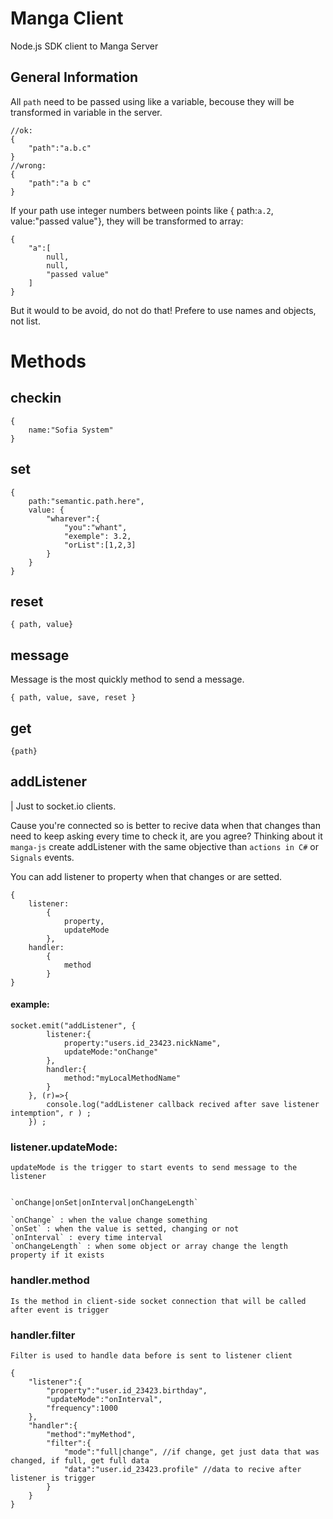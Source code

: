# Manga Client

Node.js SDK client to Manga Server

## General Information

All `path` need to be passed using like a variable, becouse they will be transformed in variable in the server.

```
//ok:
{
    "path":"a.b.c"
}
//wrong:
{
    "path":"a b c"
}
```

If your path use integer numbers between points like { path:`a.2`, value:"passed value"}, they will be transformed to array:

```
{
    "a":[
        null,
        null,
        "passed value"
    ]
}
```

But it would to be avoid, do not do that! Prefere to use names and objects, not list.

# Methods

## checkin

```
{
    name:"Sofia System"
}
```

## set

```
{
    path:"semantic.path.here",
    value: {
        "wharever":{
            "you":"whant",
            "exemple": 3.2,
            "orList":[1,2,3]
        }
    }
}
```

## reset

```
{ path, value}
```

## message

Message is the most quickly method to send a message.

```
{ path, value, save, reset }
```

## get

```
{path}
```

## addListener

| Just to socket.io clients.

Cause you're connected so is better to recive data when that changes than need to keep asking every time to check it, are you agree?
Thinking about it `manga-js` create addListener with the same objective than `actions in C#` or `Signals` events.

You can add listener to property when that changes or are setted.

```
{
    listener:
        {
            property,
            updateMode
        },
    handler:
        {
            method
        }
}
```

#### example:

```
socket.emit("addListener", {
        listener:{
            property:"users.id_23423.nickName",
            updateMode:"onChange"
        },
        handler:{
            method:"myLocalMethodName"
        }
    }, (r)=>{
        console.log("addListener callback recived after save listener intemption", r ) ;
    }) ;
```

### listener.updateMode:

    updateMode is the trigger to start events to send message to the listener


    `onChange|onSet|onInterval|onChangeLength`

    `onChange` : when the value change something
    `onSet` : when the value is setted, changing or not
    `onInterval` : every time interval
    `onChangeLength` : when some object or array change the length property if it exists

### handler.method

    Is the method in client-side socket connection that will be called after event is trigger

### handler.filter

    Filter is used to handle data before is sent to listener client

```
{
    "listener":{
        "property":"user.id_23423.birthday",
        "updateMode":"onInterval",
        "frequency":1000
    },
    "handler":{
        "method":"myMethod",
        "filter":{
            "mode":"full|change", //if change, get just data that was changed, if full, get full data
            "data":"user.id_23423.profile" //data to recive after listener is trigger
        }
    }
}
```
